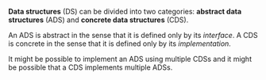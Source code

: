 **Data structures** (DS) can be divided into two categories: **abstract data structures** (ADS) and **concrete data structures** (CDS).

An ADS is abstract in the sense that it is defined only by its *interface*. A CDS is concrete in the sense that it is defined only by its *implementation*.

It might be possible to implement an ADS using multiple CDSs and it might be possible that a CDS implements multiple ADSs.